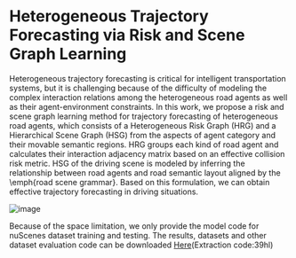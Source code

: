# Heterogeneous Trajectory Forecasting via Risk and Scene Graph Learning
Heterogeneous trajectory forecasting is critical for intelligent transportation systems, but it is challenging because of the difficulty of modeling the complex interaction relations among the heterogeneous road agents as well as their agent-environment constraints.  In this work, we propose a risk and scene graph learning method for trajectory forecasting of heterogeneous road agents, which consists of a Heterogeneous Risk Graph (HRG) and a Hierarchical Scene Graph (HSG) from the aspects of agent category and their movable semantic regions. HRG groups each kind of road agent and calculates their interaction adjacency matrix based on an effective collision risk metric. HSG of the driving scene is modeled by inferring the relationship between road agents and road semantic layout aligned by the \emph{road scene grammar}. Based on this formulation, we can obtain effective trajectory forecasting in driving situations. 

![image](https://github.com/JWFanggit/HRG_HSG_trajForecasting/edit/main/RISG.png)

Because of the space limitation, we only provide the model code for nuScenes dataset training and testing. The results, datasets and other dataset evaluation code can be downloaded [Here](https://pan.baidu.com/s/12wq34ur-YvgIp3r0F3FD4A?pwd=39hl)(Extraction code:39hl)

